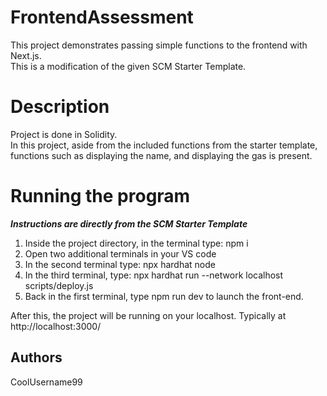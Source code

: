 # FrontendAssessment
This project demonstrates passing simple functions to the frontend with Next.js.
<br>This is a modification of the given SCM Starter Template.

# Description
Project is done in Solidity.
<br>In this project, aside from the included functions from the starter template, functions such as displaying the name, and displaying the gas is present.

# Running the program
***Instructions are directly from the SCM Starter Template***
1. Inside the project directory, in the terminal type: npm i
2. Open two additional terminals in your VS code
3. In the second terminal type: npx hardhat node
4. In the third terminal, type: npx hardhat run --network localhost scripts/deploy.js
5. Back in the first terminal, type npm run dev to launch the front-end.

After this, the project will be running on your localhost. 
Typically at http://localhost:3000/

## Authors
CoolUsername99
